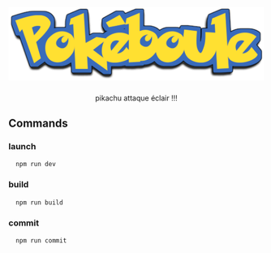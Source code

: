 <h1 align="center">
  <img src="https://raw.githubusercontent.com/didierdemoniere/pokeboule/master/src/ui/images/logo.png" alt="pokéboule" />
</h1>

<p align="center">pikachu attaque éclair !!!</p>

## Commands

### launch

```shell
  npm run dev
```

### build

```shell
  npm run build
```

### commit

```shell
  npm run commit
```
